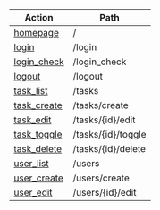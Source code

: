 |Action|Path|
|------|----|
|[homepage](https://github.com/AureleSarrail/P8_OC/blob/master/Documentation/homepage.md)|/|
|[login](https://github.com/AureleSarrail/P8_OC/blob/master/Documentation/login.md)|/login|
|[login_check](https://github.com/AureleSarrail/P8_OC/blob/master/Documentation/login_check.md)|/login_check|
|[logout](https://github.com/AureleSarrail/P8_OC/blob/master/Documentation/logout.md)|/logout|
|[task_list](https://github.com/AureleSarrail/P8_OC/blob/master/Documentation/task_list)|/tasks|
|[task_create](https://github.com/AureleSarrail/P8_OC/blob/master/Documentation/task_create.md)|/tasks/create|
|[task_edit](https://github.com/AureleSarrail/P8_OC/blob/master/Documentation/task_edit.md)|/tasks/{id}/edit|
|[task_toggle](https://github.com/AureleSarrail/P8_OC/blob/master/Documentation/task_toggle.md)|/tasks/{id}/toggle|
|[task_delete](https://github.com/AureleSarrail/P8_OC/blob/master/Documentation/task_delete.md)|/tasks/{id}/delete|
|[user_list](https://github.com/AureleSarrail/P8_OC/blob/master/Documentation/user_list.md)|/users|
|[user_create](https://github.com/AureleSarrail/P8_OC/blob/master/Documentation/user_create.md)|/users/create|
|[user_edit](https://github.com/AureleSarrail/P8_OC/blob/master/Documentation/user_edit.md)|/users/{id}/edit|
